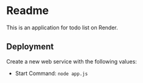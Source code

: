 # Readme
This is an application for todo list on Render.

## Deployment

Create a new web service with the following values:

  * Start Command: `node app.js`
